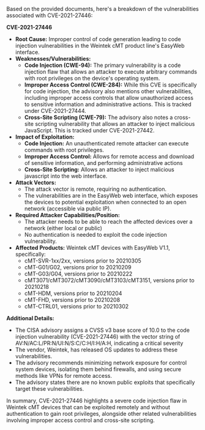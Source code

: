 Based on the provided documents, here's a breakdown of the vulnerabilities associated with CVE-2021-27446:

**CVE-2021-27446**

*   **Root Cause:** Improper control of code generation leading to code injection vulnerabilities in the Weintek cMT product line's EasyWeb interface.
*   **Weaknesses/Vulnerabilities:**
    *   **Code Injection (CWE-94):**  The primary vulnerability is a code injection flaw that allows an attacker to execute arbitrary commands with root privileges on the device's operating system.
    *   **Improper Access Control (CWE-284):**  While this CVE is specifically for code injection, the advisory also mentions other vulnerabilities, including improper access controls that allow unauthorized access to sensitive information and administrative actions. This is tracked under CVE-2021-27444.
     *   **Cross-Site Scripting (CWE-79):** The advisory also notes a cross-site scripting vulnerability that allows an attacker to inject malicious JavaScript. This is tracked under CVE-2021-27442.
*   **Impact of Exploitation:**
    *   **Code Injection:** An unauthenticated remote attacker can execute commands with root privileges.
     *  **Improper Access Control:** Allows for remote access and download of sensitive information, and performing administrative actions
    *   **Cross-Site Scripting:**  Allows an attacker to inject malicious javascript into the web interface.
*   **Attack Vectors:**
    *   The attack vector is remote, requiring no authentication.
    *   The vulnerabilities are in the EasyWeb web interface, which exposes the devices to potential exploitation when connected to an open network (accessible via public IP).
*   **Required Attacker Capabilities/Position:**
    *   The attacker needs to be able to reach the affected devices over a network (either local or public)
    *   No authentication is needed to exploit the code injection vulnerability.
*   **Affected Products:** Weintek cMT devices with EasyWeb V1.1, specifically:
    *   cMT-SVR-1xx/2xx, versions prior to 20210305
    *   cMT-G01/G02, versions prior to 20210209
    *   cMT-G03/G04, versions prior to 20210222
    *   cMT3071/cMT3072/cMT3090/cMT3103/cMT3151, versions prior to 20210218
    *   cMT-HDM, versions prior to 20210204
    *   cMT-FHD, versions prior to 20210208
    *   cMT-CTRL01, versions prior to 20210302

**Additional Details:**

*   The CISA advisory assigns a CVSS v3 base score of 10.0 to the code injection vulnerability (CVE-2021-27446) with the vector string of AV:N/AC:L/PR:N/UI:N/S:C/C:H/I:H/A:H, indicating a critical severity
*   The vendor, Weintek, has released OS updates to address these vulnerabilities.
*   The advisory recommends minimizing network exposure for control system devices, isolating them behind firewalls, and using secure methods like VPNs for remote access.
*   The advisory states there are no known public exploits that specifically target these vulnerabilities.

In summary, CVE-2021-27446 highlights a severe code injection flaw in Weintek cMT devices that can be exploited remotely and without authentication to gain root privileges, alongside other related vulnerabilities involving improper access control and cross-site scripting.